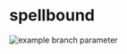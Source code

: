 # spellbound
![example branch parameter](https://github.com/hexlet-project1/spellbound/actions/workflows/jekyll-gh-pages.yml/badge.svg)

